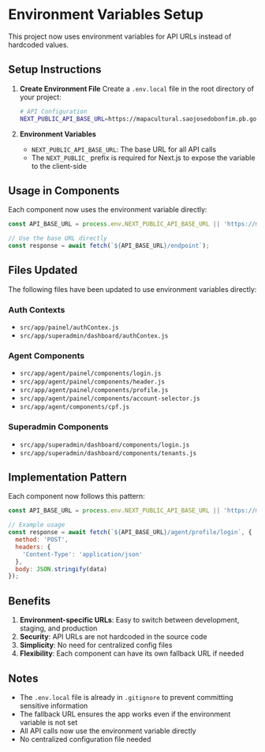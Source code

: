 # Environment Variables Setup

This project now uses environment variables for API URLs instead of hardcoded values.

## Setup Instructions

1. **Create Environment File**
   Create a `.env.local` file in the root directory of your project:

   ```bash
   # API Configuration
   NEXT_PUBLIC_API_BASE_URL=https://mapacultural.saojosedobonfim.pb.gov.br/api
   ```

2. **Environment Variables**
   - `NEXT_PUBLIC_API_BASE_URL`: The base URL for all API calls
   - The `NEXT_PUBLIC_` prefix is required for Next.js to expose the variable to the client-side

## Usage in Components

Each component now uses the environment variable directly:

```javascript
const API_BASE_URL = process.env.NEXT_PUBLIC_API_BASE_URL || 'https://mapacultural.saojosedobonfim.pb.gov.br/api';

// Use the base URL directly
const response = await fetch(`${API_BASE_URL}/endpoint`);
```

## Files Updated

The following files have been updated to use environment variables directly:

### Auth Contexts
- `src/app/painel/authContex.js`
- `src/app/superadmin/dashboard/authContex.js`

### Agent Components
- `src/app/agent/painel/components/login.js`
- `src/app/agent/painel/components/header.js`
- `src/app/agent/painel/components/profile.js`
- `src/app/agent/painel/components/account-selector.js`
- `src/app/agent/components/cpf.js`

### Superadmin Components
- `src/app/superadmin/dashboard/components/login.js`
- `src/app/superadmin/dashboard/components/tenants.js`

## Implementation Pattern

Each component now follows this pattern:

```javascript
const API_BASE_URL = process.env.NEXT_PUBLIC_API_BASE_URL || 'https://mapacultural.saojosedobonfim.pb.gov.br/api';

// Example usage
const response = await fetch(`${API_BASE_URL}/agent/profile/login`, {
  method: 'POST',
  headers: {
    'Content-Type': 'application/json'
  },
  body: JSON.stringify(data)
});
```

## Benefits

1. **Environment-specific URLs**: Easy to switch between development, staging, and production
2. **Security**: API URLs are not hardcoded in the source code
3. **Simplicity**: No need for centralized config files
4. **Flexibility**: Each component can have its own fallback URL if needed

## Notes

- The `.env.local` file is already in `.gitignore` to prevent committing sensitive information
- The fallback URL ensures the app works even if the environment variable is not set
- All API calls now use the environment variable directly
- No centralized configuration file needed 
